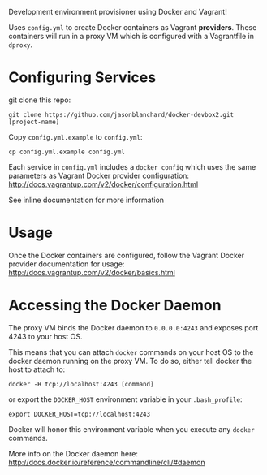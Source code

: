 Development environment provisioner using Docker and Vagrant!

Uses `config.yml` to create Docker containers as Vagrant **providers**. These containers will run in a proxy VM which is configured with a Vagrantfile in `dproxy`.

Configuring Services
================
git clone this repo:

`git clone https://github.com/jasonblanchard/docker-devbox2.git [project-name]`

Copy `config.yml.example` to `config.yml`:

`cp config.yml.example config.yml`

Each service in `config.yml` includes a `docker_config` which uses the same parameters as Vagrant Docker provider configuration: http://docs.vagrantup.com/v2/docker/configuration.html

See inline documentation for more information

Usage
=====
Once the Docker containers are configured, follow the Vagrant Docker provider documentation for usage: http://docs.vagrantup.com/v2/docker/basics.html

Accessing the Docker Daemon
===========================
The proxy VM binds the Docker daemon to `0.0.0.0:4243` and exposes port 4243 to your host OS.

This means that you can attach `docker` commands on your host OS to the docker daemon running on the proxy VM. To do so, either tell docker the host to attach to:

`docker -H tcp://localhost:4243 [command]`

or export the `DOCKER_HOST` environment variable in your `.bash_profile`:

`export DOCKER_HOST=tcp://localhost:4243`

Docker will honor this environment variable when you execute any `docker` commands.

More info on the Docker daemon here: http://docs.docker.io/reference/commandline/cli/#daemon
